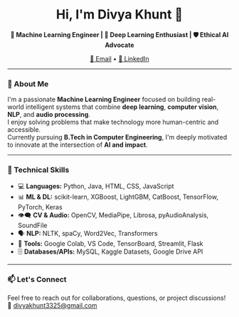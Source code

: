 <h1 align="center">Hi, I'm Divya Khunt 👋</h1>

<p align="center">
  <b>🤖 Machine Learning Engineer | 🧠 Deep Learning Enthusiast | 🛡️ Ethical AI Advocate</b><br>
</p>

<p align="center">
  <a href="mailto:divyakhunt3325@gmail.com">📧 Email</a> • 
  <a href="https://www.linkedin.com/in/divya-khunt-142a61273/">💼 LinkedIn</a> 
</p>

---

### 🚀 About Me
I'm a passionate **Machine Learning Engineer** focused on building real-world intelligent systems that combine **deep learning**, **computer vision**, **NLP**, and **audio processing**.  
I enjoy solving problems that make technology more human-centric and accessible.  
Currently pursuing **B.Tech in Computer Engineering**, I'm deeply motivated to innovate at the intersection of **AI and impact**.

---

### 🧠 Technical Skills

- 💻 **Languages:** Python, Java, HTML, CSS, JavaScript  
- 📊 **ML & DL:** scikit-learn, XGBoost, LightGBM, CatBoost, TensorFlow, PyTorch, Keras  
- 👁️‍🗨️ **CV & Audio:** OpenCV, MediaPipe, Librosa, pyAudioAnalysis, SoundFile  
- 🗣️ **NLP:** NLTK, spaCy, Word2Vec, Transformers  
- 🧰 **Tools:** Google Colab, VS Code, TensorBoard, Streamlit, Flask  
- 🗄️ **Databases/APIs:** MySQL, Kaggle Datasets, Google Drive API  

---

### 📫 Let's Connect

Feel free to reach out for collaborations, questions, or project discussions!  
📧 [divyakhunt3325@gmail.com](mailto:divyakhunt3325@gmail.com)
